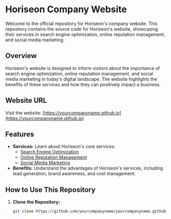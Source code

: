 # Horiseon Company Website

Welcome to the official repository for Horiseon's company website. This repository contains the source code for Horiseon's website, showcasing their services in search engine optimization, online reputation management, and social media marketing.

## Overview

Horiseon's website is designed to inform visitors about the importance of search engine optimization, online reputation management, and social media marketing in today's digital landscape. The website highlights the benefits of these services and how they can positively impact a business.

## Website URL

Visit the website: [https://yourcompanyname.github.io](https://yourcompanyname.github.io)

## Features

- **Services:** Learn about Horiseon's core services:
  - [Search Engine Optimization](#search-engine-optimization)
  - [Online Reputation Management](#online-reputation-management)
  - [Social Media Marketing](#social-media-marketing)
- **Benefits:** Understand the advantages of Horiseon's services, including lead generation, brand awareness, and cost management.

## How to Use This Repository

1. **Clone the Repository:**
   ```sh
   git clone https://github.com/yourcompanyname/yourcompanyname.github.io.git

